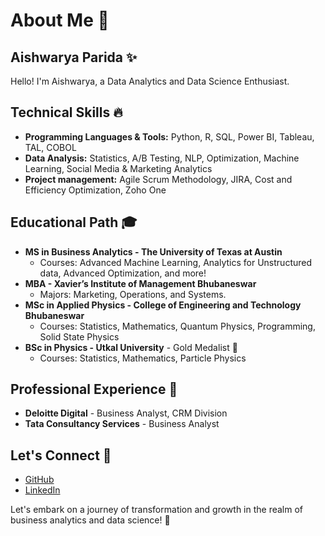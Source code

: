 # About Me 🌟

## Aishwarya Parida ✨

Hello! I'm Aishwarya, a Data Analytics and Data Science Enthusiast. 

## Technical Skills 🔥
- **Programming Languages & Tools:** Python, R, SQL, Power BI, Tableau, TAL, COBOL
- **Data Analysis:** Statistics, A/B Testing, NLP, Optimization, Machine Learning, Social Media & Marketing Analytics
- **Project management:** Agile Scrum Methodology, JIRA, Cost and Efficiency Optimization, Zoho One


## Educational Path 🎓
- **MS in Business Analytics - The University of Texas at Austin** 
  - Courses: Advanced Machine Learning, Analytics for Unstructured data, Advanced Optimization, and more!
- **MBA - Xavier’s Institute of Management Bhubaneswar**  
  - Majors: Marketing, Operations, and Systems.
- **MSc in Applied Physics - College of Engineering and Technology Bhubaneswar**
  - Courses: Statistics, Mathematics, Quantum Physics, Programming, Solid State Physics
- **BSc in Physics - Utkal University** - Gold Medalist 🥇
  - Courses: Statistics, Mathematics, Particle Physics

## Professional Experience 💼
- **Deloitte Digital** - Business Analyst, CRM Division
- **Tata Consultancy Services** - Business Analyst

## Let's Connect 🤝
- [GitHub](https://github.com/aparida7)
- [LinkedIn](https://linkedin.com/in/aishwaryaparida)

Let's embark on a journey of transformation and growth in the realm of business analytics and data science! 🚀
